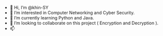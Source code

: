 - 👋 Hi, I’m @khin-SY
- 👀 I’m interested in Computer Networking and Cyber Security.
- 🌱 I’m currently learning Python and Java.
- 💞️ I’m looking to collaborate on this project ( Encryption and Decryption ).
- 📫 

<!---
khin-SY/khin-SY is a ✨ special ✨ repository because its `README.md` (this file) appears on your GitHub profile.
You can click the Preview link to take a look at your changes.
--->
